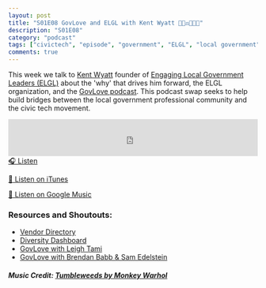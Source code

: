 ```yaml
---
layout: post
title: "S01E08 GovLove and ELGL with Kent Wyatt 👨🏽‍⚖️👩🏽‍💻"
description: "S01E08"
category: "podcast"
tags: ["civictech", "episode", "government", "ELGL", "local government"]
comments: true
---
```

This week we talk to [Kent Wyatt](https://twitter.com/kwyatt23) founder of [Engaging Local Government Leaders (ELGL)](https://twitter.com/ELGL50) about the 'why' that drives him forward, the ELGL organization, and the [GovLove podcast](https://twitter.com/GovLovePodcast). This podcast swap seeks to help build bridges between the local government professional community and the civic tech movement.

<iframe width="100%" height="75" scrolling="no" frameborder="no" allow="autoplay" src="https://w.soundcloud.com/player/?url=https%3A//api.soundcloud.com/tracks/460805460&color=%23ff5500&auto_play=false&hide_related=false&show_comments=true&show_user=true&show_reposts=false&show_teaser=true&visual=true"></iframe>
<a href="https://soundcloud.com/user-227289754/s01e08-govlove-and-elgl-with-kent-wyatt" target="_blank">🎧 Listen</a>

[📱 Listen on iTunes](https://itunes.apple.com/us/podcast/civic-tech-chat/id1350640468?mt=2)

[📱 Listen on Google Music](https://play.google.com/music/listen?u=0#/ps/I2inksjzzzmbxhg5wbojr624doa)

### Resources and Shoutouts:
- [Vendor Directory](http://elgl.org/vendor-school-directory/)
- [Diversity Dashboard](http://elgl.org/diversity-dashboard/)
- [GovLove with Leigh Tami](http://elgl.org/2017/06/30/podcast-harnessing-the-power-of-data-with-leigh-tami-cincinnati-oh/)
- [GovLove with Brendan Babb & Sam Edelstein](http://elgl.org/2017/10/20/podcast-innovation-doesnt-have-to-be-fancy-with-sam-edelstein-brendan-babb/)

##### Music Credit: [Tumbleweeds by Monkey Warhol](http://freemusicarchive.org/music/Monkey_Warhol/Lonely_Hearts_Challenge/Monkey_Warhol_-_Tumbleweeds)